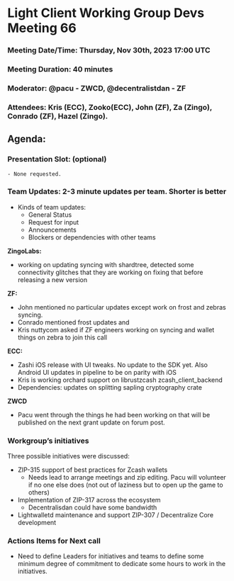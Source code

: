 # Light Client Working Group Devs Meeting 66
### Meeting Date/Time: Thursday, Nov 30th, 2023 17:00 UTC
### Meeting Duration: 40 minutes
### Moderator: @pacu - ZWCD, @decentralistdan - ZF
### Attendees: Kris (ECC), Zooko(ECC), John (ZF), Za (Zingo), Conrado (ZF), Hazel (Zingo).

## Agenda:

### Presentation Slot: (optional)
    - None requested.
    

### Team Updates: 2-3 minute updates per team. Shorter is better
- Kinds of team updates:
  - General Status 
  - Request for input
  - Announcements
  - Blockers or dependencies with other teams

**ZingoLabs:**
-  working on updating syncing with shardtree, detected some connectivity glitches that they are working on fixing that before releasing a new version

**ZF:**
- John mentioned no particular updates except work on frost and zebras syncing.
- Conrado mentioned frost updates and
- Kris nuttycom asked if ZF engineers working on syncing and wallet things on zebra to join this call 

**ECC:**
- Zashi iOS release with UI tweaks. No update to the SDK yet. Also Android UI updates in pipeline to be on parity with iOS
- Kris is working orchard support on librustzcash zcash_client_backend 
- Dependencies: updates on splitting sapling cryptography crate

**ZWCD**
- Pacu went through the things he had been working on that will be published on the next
grant update on forum post. 

### Workgroup’s initiatives
Three possible initiatives were discussed:
- ZIP-315 support of best practices for Zcash wallets
   - Needs lead to arrange meetings and zip editing. Pacu will volunteer if no one else does (not out of laziness but to open up the game to others)
- Implementation of ZIP-317 across the ecosystem
  - Decentralisdan could have some bandwidth 
- Lightwalletd maintenance and support ZIP-307 / Decentralize Core development


### Actions Items for **Next** call
- Need to define Leaders for initiatives and teams to define some minimum degree of
commitment to dedicate some hours to work in the initiatives.
